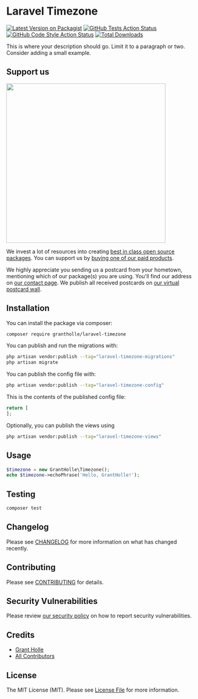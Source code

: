 # Laravel Timezone

[![Latest Version on Packagist](https://img.shields.io/packagist/v/grantholle/laravel-timezone.svg?style=flat-square)](https://packagist.org/packages/grantholle/laravel-timezone)
[![GitHub Tests Action Status](https://img.shields.io/github/actions/workflow/status/grantholle/laravel-timezone/run-tests.yml?branch=main&label=tests&style=flat-square)](https://github.com/grantholle/laravel-timezone/actions?query=workflow%3Arun-tests+branch%3Amain)
[![GitHub Code Style Action Status](https://img.shields.io/github/actions/workflow/status/grantholle/laravel-timezone/fix-php-code-style-issues.yml?branch=main&label=code%20style&style=flat-square)](https://github.com/grantholle/laravel-timezone/actions?query=workflow%3A"Fix+PHP+code+style+issues"+branch%3Amain)
[![Total Downloads](https://img.shields.io/packagist/dt/grantholle/laravel-timezone.svg?style=flat-square)](https://packagist.org/packages/grantholle/laravel-timezone)

This is where your description should go. Limit it to a paragraph or two. Consider adding a small example.

## Support us

[<img src="https://github-ads.s3.eu-central-1.amazonaws.com/laravel-timezone.jpg?t=1" width="419px" />](https://spatie.be/github-ad-click/laravel-timezone)

We invest a lot of resources into creating [best in class open source packages](https://spatie.be/open-source). You can support us by [buying one of our paid products](https://spatie.be/open-source/support-us).

We highly appreciate you sending us a postcard from your hometown, mentioning which of our package(s) you are using. You'll find our address on [our contact page](https://spatie.be/about-us). We publish all received postcards on [our virtual postcard wall](https://spatie.be/open-source/postcards).

## Installation

You can install the package via composer:

```bash
composer require grantholle/laravel-timezone
```

You can publish and run the migrations with:

```bash
php artisan vendor:publish --tag="laravel-timezone-migrations"
php artisan migrate
```

You can publish the config file with:

```bash
php artisan vendor:publish --tag="laravel-timezone-config"
```

This is the contents of the published config file:

```php
return [
];
```

Optionally, you can publish the views using

```bash
php artisan vendor:publish --tag="laravel-timezone-views"
```

## Usage

```php
$timezone = new GrantHolle\Timezone();
echo $timezone->echoPhrase('Hello, GrantHolle!');
```

## Testing

```bash
composer test
```

## Changelog

Please see [CHANGELOG](CHANGELOG.md) for more information on what has changed recently.

## Contributing

Please see [CONTRIBUTING](CONTRIBUTING.md) for details.

## Security Vulnerabilities

Please review [our security policy](../../security/policy) on how to report security vulnerabilities.

## Credits

- [Grant Holle](https://github.com/grantholle)
- [All Contributors](../../contributors)

## License

The MIT License (MIT). Please see [License File](LICENSE.md) for more information.
